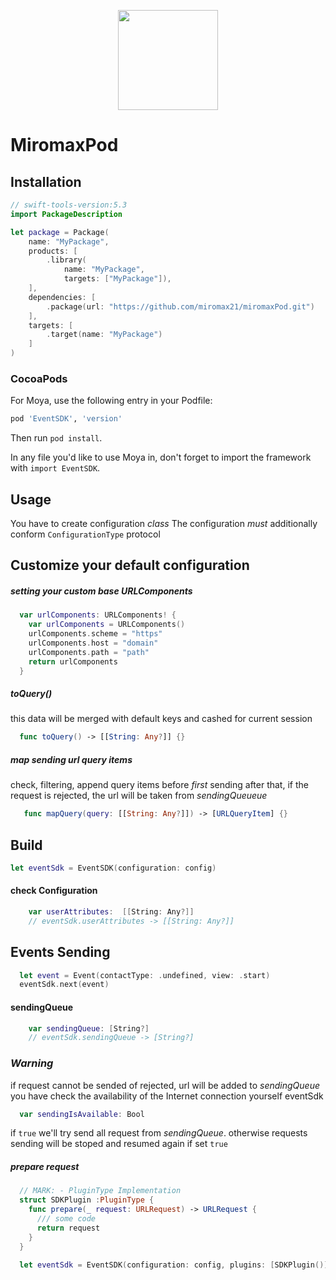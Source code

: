 <p align="center">
  <img height="160" src="web/logo_github.png" />
</p>

# MiromaxPod

## Installation
```swift
// swift-tools-version:5.3
import PackageDescription

let package = Package(
    name: "MyPackage",
    products: [
        .library(
            name: "MyPackage",
            targets: ["MyPackage"]),
    ],
    dependencies: [
        .package(url: "https://github.com/miromax21/miromaxPod.git")
    ],
    targets: [
        .target(name: "MyPackage")
    ]
)
```

### CocoaPods

For Moya, use the following entry in your Podfile:

```rb
pod 'EventSDK', 'version'
```

Then run `pod install`.

In any file you'd like to use Moya in, don't forget to
import the framework with `import EventSDK`.


## Usage

You have to create configuration *class* 
The configuration *must* additionally conform `ConfigurationType` protocol

## Customize your default configuration

##### setting your custom base URLComponents 

```swift
  var urlComponents: URLComponents! {
    var urlComponents = URLComponents()
    urlComponents.scheme = "https"
    urlComponents.host = "domain"
    urlComponents.path = "path"
    return urlComponents
  }
```

##### toQuery()
this data will be merged with default keys and cashed for current session 
```swift
  func toQuery() -> [[String: Any?]] {}
```

##### map sending url query items
check, filtering, append query items before *first* sending 
after that, if the request is rejected, the url will be taken from *sendingQueueue*
```swift
   func mapQuery(query: [[String: Any?]]) -> [URLQueryItem] {}
```


## Build
```swift
let eventSdk = EventSDK(configuration: config)
```
#### check Configuration
```swift
    var userAttributes:  [[String: Any?]]
    // eventSdk.userAttributes -> [[String: Any?]] 
```

## Events Sending
```swift
  let event = Event(contactType: .undefined, view: .start)
  eventSdk.next(event)
```

#### sendingQueue
```swift
    var sendingQueue: [String?]
    // eventSdk.sendingQueue -> [String?]
```
### *Warning*
  if request cannot be sended of rejected, url will be added to *sendingQueue*
  you have check the availability of the Internet connection yourself
    eventSdk
```swift 
  var sendingIsAvailable: Bool
```
  if `true` we'll try send all request from *sendingQueue*.
  otherwise requests sending will be stoped 
  and resumed again if set `true`
  
##### prepare request
```swift
  // MARK: - PluginType Implementation
  struct SDKPlugin :PluginType {
    func prepare(_ request: URLRequest) -> URLRequest {
      /// some code
      return request
    }
  }

  let eventSdk = EventSDK(configuration: config, plugins: [SDKPlugin()])
  
```
